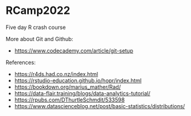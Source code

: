 # RCamp2022
Five day R crash course 


More about Git and Github:
- https://www.codecademy.com/article/git-setup


References: 

- https://r4ds.had.co.nz/index.html
- https://rstudio-education.github.io/hopr/index.html
- https://bookdown.org/marius_mather/Rad/
- https://data-flair.training/blogs/data-analytics-tutorial/
- https://rpubs.com/DThurtleSchmdit/533598
- https://www.datascienceblog.net/post/basic-statistics/distributions/
